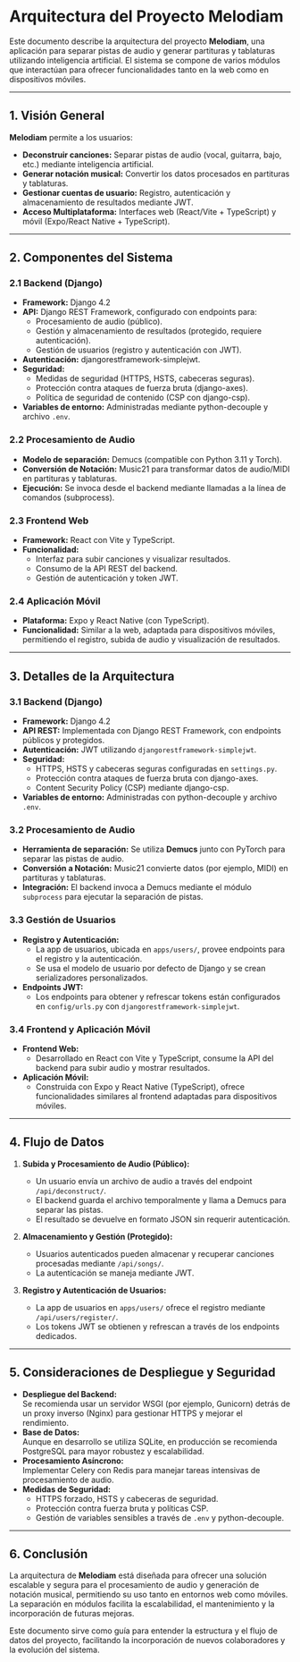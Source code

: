# Arquitectura del Proyecto Melodiam

Este documento describe la arquitectura del proyecto **Melodiam**, una aplicación para separar pistas de audio y generar partituras y tablaturas utilizando inteligencia artificial. El sistema se compone de varios módulos que interactúan para ofrecer funcionalidades tanto en la web como en dispositivos móviles.

---

## 1. Visión General

**Melodiam** permite a los usuarios:

- **Deconstruir canciones:** Separar pistas de audio (vocal, guitarra, bajo, etc.) mediante inteligencia artificial.
- **Generar notación musical:** Convertir los datos procesados en partituras y tablaturas.
- **Gestionar cuentas de usuario:** Registro, autenticación y almacenamiento de resultados mediante JWT.
- **Acceso Multiplataforma:** Interfaces web (React/Vite + TypeScript) y móvil (Expo/React Native + TypeScript).

---

## 2. Componentes del Sistema

### 2.1 Backend (Django)

- **Framework:** Django 4.2
- **API:** Django REST Framework, configurado con endpoints para:
  - Procesamiento de audio (público).
  - Gestión y almacenamiento de resultados (protegido, requiere autenticación).
  - Gestión de usuarios (registro y autenticación con JWT).
- **Autenticación:** djangorestframework-simplejwt.
- **Seguridad:**
  - Medidas de seguridad (HTTPS, HSTS, cabeceras seguras).
  - Protección contra ataques de fuerza bruta (django-axes).
  - Política de seguridad de contenido (CSP con django-csp).
- **Variables de entorno:** Administradas mediante python-decouple y archivo `.env`.

### 2.2 Procesamiento de Audio

- **Modelo de separación:** Demucs (compatible con Python 3.11 y Torch).
- **Conversión de Notación:** Music21 para transformar datos de audio/MIDI en partituras y tablaturas.
- **Ejecución:** Se invoca desde el backend mediante llamadas a la línea de comandos (subprocess).

### 2.3 Frontend Web

- **Framework:** React con Vite y TypeScript.
- **Funcionalidad:**
  - Interfaz para subir canciones y visualizar resultados.
  - Consumo de la API REST del backend.
  - Gestión de autenticación y token JWT.

### 2.4 Aplicación Móvil

- **Plataforma:** Expo y React Native (con TypeScript).
- **Funcionalidad:** Similar a la web, adaptada para dispositivos móviles, permitiendo el registro, subida de audio y visualización de resultados.

---

## 3. Detalles de la Arquitectura

### 3.1 Backend (Django)

- **Framework:** Django 4.2
- **API REST:** Implementada con Django REST Framework, con endpoints públicos y protegidos.
- **Autenticación:** JWT utilizando `djangorestframework-simplejwt`.
- **Seguridad:**
  - HTTPS, HSTS y cabeceras seguras configuradas en `settings.py`.
  - Protección contra ataques de fuerza bruta con django-axes.
  - Content Security Policy (CSP) mediante django-csp.
- **Variables de entorno:** Administradas con python-decouple y archivo `.env`.

### 3.2 Procesamiento de Audio

- **Herramienta de separación:** Se utiliza **Demucs** junto con PyTorch para separar las pistas de audio.
- **Conversión a Notación:** Music21 convierte datos (por ejemplo, MIDI) en partituras y tablaturas.
- **Integración:** El backend invoca a Demucs mediante el módulo `subprocess` para ejecutar la separación de pistas.

### 3.3 Gestión de Usuarios

- **Registro y Autenticación:**
  - La app de usuarios, ubicada en `apps/users/`, provee endpoints para el registro y la autenticación.
  - Se usa el modelo de usuario por defecto de Django y se crean serializadores personalizados.
- **Endpoints JWT:**
  - Los endpoints para obtener y refrescar tokens están configurados en `config/urls.py` con `djangorestframework-simplejwt`.

### 3.4 Frontend y Aplicación Móvil

- **Frontend Web:**
  - Desarrollado en React con Vite y TypeScript, consume la API del backend para subir audio y mostrar resultados.
- **Aplicación Móvil:**
  - Construida con Expo y React Native (TypeScript), ofrece funcionalidades similares al frontend adaptadas para dispositivos móviles.

---

## 4. Flujo de Datos

1. **Subida y Procesamiento de Audio (Público):**

   - Un usuario envía un archivo de audio a través del endpoint `/api/deconstruct/`.
   - El backend guarda el archivo temporalmente y llama a Demucs para separar las pistas.
   - El resultado se devuelve en formato JSON sin requerir autenticación.

2. **Almacenamiento y Gestión (Protegido):**

   - Usuarios autenticados pueden almacenar y recuperar canciones procesadas mediante `/api/songs/`.
   - La autenticación se maneja mediante JWT.

3. **Registro y Autenticación de Usuarios:**
   - La app de usuarios en `apps/users/` ofrece el registro mediante `/api/users/register/`.
   - Los tokens JWT se obtienen y refrescan a través de los endpoints dedicados.

---

## 5. Consideraciones de Despliegue y Seguridad

- **Despliegue del Backend:**  
  Se recomienda usar un servidor WSGI (por ejemplo, Gunicorn) detrás de un proxy inverso (Nginx) para gestionar HTTPS y mejorar el rendimiento.
- **Base de Datos:**  
  Aunque en desarrollo se utiliza SQLite, en producción se recomienda PostgreSQL para mayor robustez y escalabilidad.
- **Procesamiento Asíncrono:**  
  Implementar Celery con Redis para manejar tareas intensivas de procesamiento de audio.
- **Medidas de Seguridad:**
  - HTTPS forzado, HSTS y cabeceras de seguridad.
  - Protección contra fuerza bruta y políticas CSP.
  - Gestión de variables sensibles a través de `.env` y python-decouple.

---

## 6. Conclusión

La arquitectura de **Melodiam** está diseñada para ofrecer una solución escalable y segura para el procesamiento de audio y generación de notación musical, permitiendo su uso tanto en entornos web como móviles. La separación en módulos facilita la escalabilidad, el mantenimiento y la incorporación de futuras mejoras.

Este documento sirve como guía para entender la estructura y el flujo de datos del proyecto, facilitando la incorporación de nuevos colaboradores y la evolución del sistema.
